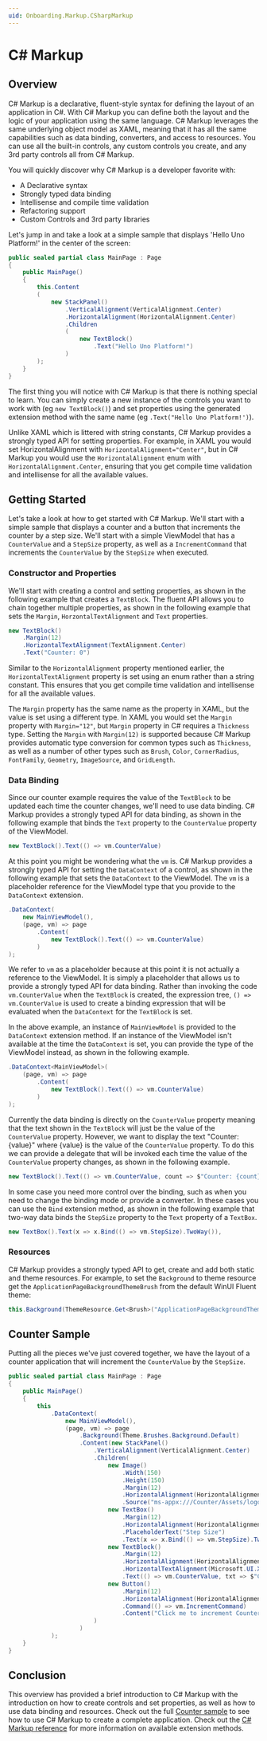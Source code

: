```yaml
---
uid: Onboarding.Markup.CSharpMarkup
---
```


# C# Markup

## Overview

C# Markup is a declarative, fluent-style syntax for defining the layout of an application in C#. With C# Markup you can define both the layout and the logic of your application using the same language. C# Markup leverages the same underlying object model as XAML, meaning that it has all the same capabilities such as data binding, converters, and access to resources. You can use all the built-in controls, any custom controls you create, and any 3rd party controls all from C# Markup.

You will quickly discover why C# Markup is a developer favorite with:

- A Declarative syntax
- Strongly typed data binding
- Intellisense and compile time validation
- Refactoring support
- Custom Controls and 3rd party libraries

Let's jump in and take a look at a simple sample that displays 'Hello Uno Platform!' in the center of the screen:

```cs
public sealed partial class MainPage : Page
{
    public MainPage()
    {
        this.Content
        (
            new StackPanel()
                .VerticalAlignment(VerticalAlignment.Center)
                .HorizontalAlignment(HorizontalAlignment.Center)
                .Children
                (
                    new TextBlock()
                        .Text("Hello Uno Platform!")
                )
        );
    }
}
```

The first thing you will notice with C# Markup is that there is nothing special to learn. You can simply create a new instance of the controls you want to work with (eg `new TextBlock()`) and set properties using the generated extension method with the same name (eg `.Text("Hello Uno Platform!')`). 

Unlike XAML which is littered with string constants, C# Markup provides a strongly typed API for setting properties. For example, in XAML you would set HorizontalAlignment with `HorizontalAlignment="Center"`, but in C# Markup you would use the `HorizontalAlignment` enum with `HorizontalAlignment.Center`, ensuring that you get compile time validation and intellisense for all the available values.

## Getting Started

Let's take a look at how to get started with C# Markup. We'll start with a simple sample that displays a counter and a button that increments the counter by a step size. We'll start with a simple ViewModel that has a `CounterValue` and a `StepSize` property, as well as a `IncrementCommand` that increments the `CounterValue` by the `StepSize` when executed. 

### Constructor and Properties

We'll start with creating a control and setting properties, as shown in the following example that creates a `TextBlock`. The fluent API allows you to chain together multiple properties, as shown in the following example that sets the `Margin`, `HorzontalTextAlignment` and `Text` properties.

```cs
new TextBlock()
    .Margin(12)
    .HorizontalTextAlignment(TextAlignment.Center)
    .Text("Counter: 0")
```

Similar to the `HorizontalAlignment` property mentioned earlier, the `HorizontalTextAlignment` property is set using an enum rather than a string constant. This ensures that you get compile time validation and intellisense for all the available values.

The `Margin` property has the same name as the property in XAML, but the value is set using a different type. In XAML you would set the `Margin` property with `Margin="12"`, but `Margin` property in C# requires a `Thickness` type. Setting the `Margin` with `Margin(12)` is supported because C# Markup provides automatic type conversion for common types such as `Thickness`, as well as a number of other types such as `Brush`, `Color`, `CornerRadius`, `FontFamily`, `Geometry`, `ImageSource`, and `GridLength`. 

### Data Binding

Since our counter example requires the value of the `TextBlock` to be updated each time the counter changes, we'll need to use data binding. C# Markup provides a strongly typed API for data binding, as shown in the following example that binds the `Text` property to the `CounterValue` property of the ViewModel.

```cs
new TextBlock().Text(() => vm.CounterValue)
```

At this point you might be wondering what the `vm` is. C# Markup provides a strongly typed API for setting the `DataContext` of a control, as shown in the following example that sets the `DataContext` to the ViewModel. The `vm` is a placeholder reference for the ViewModel type that you provide to the `DataContext` extension.

```cs
.DataContext(
    new MainViewModel(), 
    (page, vm) => page
        .Content(
            new TextBlock().Text(() => vm.CounterValue)
        )
);
```

We refer to `vm` as a placeholder because at this point it is not actually a reference to the ViewModel. It is simply a placeholder that allows us to provide a strongly typed API for data binding. Rather than invoking the code `vm.CounterValue` when the `TextBlock` is created, the expression tree, `() => vm.CounterValue` is used to create a binding expression that will be evaluated when the `DataContext` for the `TextBlock` is set.

In the above example, an instance of `MainViewModel` is provided to the `DataContext` extension method. If an instance of the ViewModel isn't available at the time the `DataContext` is set, you can provide the type of the ViewModel instead, as shown in the following example.

```cs
.DataContext<MainViewModel>(
    (page, vm) => page
        .Content(
            new TextBlock().Text(() => vm.CounterValue)
        )
);
```

Currently the data binding is directly on the `CounterValue` property meaning that the text shown in the `TextBlock` will just be the value of the `CounterValue` property. However, we want to display the text "Counter: {value}" where {value} is the value of the `CounterValue` property. To do this we can provide a delegate that will be invoked each time the value of the `CounterValue` property changes, as shown in the following example.

```cs
new TextBlock().Text(() => vm.CounterValue, count => $"Counter: {count}")
```

In some case you need more control over the binding, such as when you need to change the binding mode or provide a converter. In these cases you can use the `Bind` extension method, as shown in the following example that two-way data binds the `StepSize` property to the `Text` property of a `TextBox`. 

```cs
new TextBox().Text(x => x.Bind(() => vm.StepSize).TwoWay()),
```

### Resources

C# Markup provides a strongly typed API to get, create and add both static and theme resources. For example, to set the `Background` to theme resource get the `ApplicationPageBackgroundThemeBrush` from the default WinUI Fluent theme:

```cs
this.Background(ThemeResource.Get<Brush>("ApplicationPageBackgroundThemeBrush"));
```

## Counter Sample

Putting all the pieces we've just covered together, we have the layout of a counter application that will increment the `CounterValue` by the `StepSize`.

```csharp
public sealed partial class MainPage : Page
{
    public MainPage()
    {
        this
            .DataContext(
                new MainViewModel(),
                (page, vm) => page
                    .Background(Theme.Brushes.Background.Default)
                    .Content(new StackPanel()
                        .VerticalAlignment(VerticalAlignment.Center)
                        .Children(
                            new Image()
                                .Width(150)
                                .Height(150)
                                .Margin(12)
                                .HorizontalAlignment(HorizontalAlignment.Center)
                                .Source("ms-appx:///Counter/Assets/logo.png"),
                            new TextBox()
                                .Margin(12)
                                .HorizontalAlignment(HorizontalAlignment.Center)
                                .PlaceholderText("Step Size")
                                .Text(x => x.Bind(() => vm.StepSize).TwoWay()),
                            new TextBlock()
                                .Margin(12)
                                .HorizontalAlignment(HorizontalAlignment.Center)
                                .HorizontalTextAlignment(Microsoft.UI.Xaml.TextAlignment.Center)
                                .Text(() => vm.CounterValue, txt => $"Counter: {txt}"),
                            new Button()
                                .Margin(12)
                                .HorizontalAlignment(HorizontalAlignment.Center)
                                .Command(() => vm.IncrementCommand)
                                .Content("Click me to increment Counter by Step Size")
                        )
                    )
            );
    }
}
```

## Conclusion

This overview has provided a brief introduction to C# Markup with the introduction on how to create controls and set properties, as well as how to use data binding and resources. Check out the full [Counter sample](TBD) to see how to use C# Markup to create a complete application. Check out the [C# Markup reference](TBD) for more information on available extension methods.

